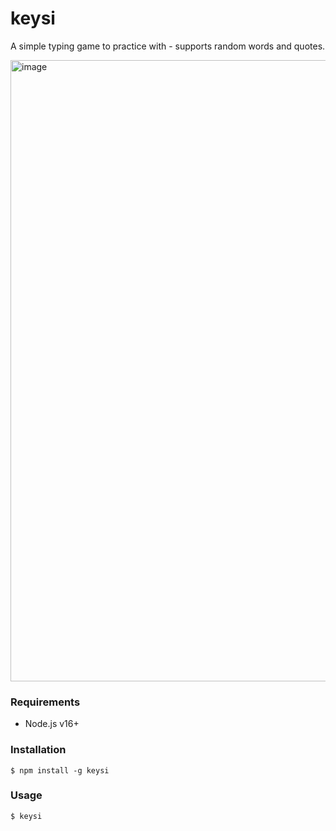 # keysi

A simple typing game to practice with - supports random words and quotes.

<img width="994" alt="image" src="https://user-images.githubusercontent.com/19497414/179441616-6d9244e0-698b-438b-ad59-11f1f2ab8b61.png">

### Requirements

- Node.js v16+

### Installation

    $ npm install -g keysi

### Usage

    $ keysi

